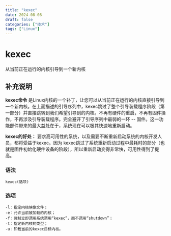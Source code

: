 ```yaml
---
title: "kexec"
date: 2024-08-08
draft: false
categories: ["技术"]
tags: ["Linux"]
---
```

kexec
===

从当前正在运行的内核引导到一个新内核

## 补充说明

**kexec命令** 是Linux内核的一个补丁，让您可以从当前正在运行的内核直接引导到一个新内核。在上面描述的引导序列中，kexec跳过了整个引导装载程序阶段（第一部分）并直接跳转到我们希望引导到的内核。不再有硬件的重启，不再有固件操作，不再涉及引导装载程序。完全避开了引导序列中最弱的一环 -- 固件。这一功能部件带来的最大益处在于，系统现在可以极其快速地重新启动。

 **kexec的好处：** 要求高可用性的系统，以及需要不断重新启动系统的内核开发人员，都将受益于kexec。因为 kexec跳过了系统重新启动过程中最耗时的部分（也就是固件初始化硬件设备的阶段），所以重新启动变得非常快，可用性得到了提高。

###  语法

```shell
kexec(选项)
```

###  选项

```shell
-l：指定内核映像文件；
-e：允许当前被加载的内核；
-f：强制立即调用系统调用“kexec”，而不调用“shutdown”；
-t：指定新内核的类型；
-u：卸载当前的kexec目标内核。
```


